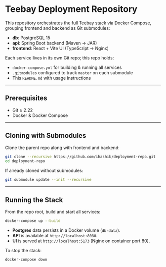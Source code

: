 # Teebay Deployment Repository

This repository orchestrates the full Teebay stack via Docker Compose, grouping frontend and backend as Git submodules:

- **db**: PostgreSQL 15
- **api**: Spring Boot backend (Maven → JAR)
- **frontend**: React + Vite UI (TypeScript → Nginx)

Each service lives in its own Git repo; this repo holds:
- `docker-compose.yml` for building & running all services  
- `.gitmodules` configured to track `master` on each submodule  
- This `README.md` with usage instructions

---

## Prerequisites

- Git ≥ 2.22  
- Docker & Docker Compose  

---

## Cloning with Submodules

Clone the parent repo along with frontend and backend:

```bash
git clone --recursive https://github.com/ihashib/deployment-repo.git
cd deployment-repo
```

If already cloned without submodules:
```bash
git submodule update --init --recursive
```

---

## Running the Stack

From the repo root, build and start all services:

```bash
docker-compose up --build
```

- **Postgres** data persists in a Docker volume (`db-data`).  
- **API** is available at `http://localhost:8080`.  
- **UI** is served at `http://localhost:5173` (Nginx on container port 80).  

To stop the stack:
```bash
docker-compose down
```

